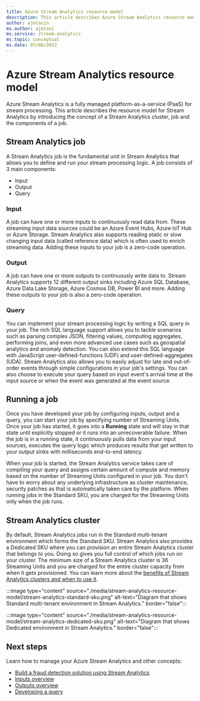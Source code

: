 ```yaml
---
title: Azure Stream Analytics resource model
description: This article describes Azure Stream Analytics resource model which includes the Azure Stream Analytics input, output, and query. 
author: ajetasin
ms.author: ajetasi
ms.service: stream-analytics
ms.topic: conceptual
ms.date: 07/08/2022
---
```


# Azure Stream Analytics resource model

Azure Stream Analytics is a fully managed platform-as-a-service (PaaS) for stream processing. This article describes the resource model for Stream Analytics by introducing the concept of a Stream Analytics cluster, job and the components of a job. 

## Stream Analytics job
A Stream Analytics job is the fundamental unit in Stream Analytics that allows you to define and run your stream processing logic. A job consists of 3 main components:
* Input
* Output
* Query

### Input
A job can have one or more inputs to continuously read data from. These streaming input data sources could be an Azure Event Hubs, Azure IoT Hub or Azure Storage. Stream Analytics also supports reading static or slow changing input data (called reference data) which is often used to enrich streaming data. Adding these inputs to your job is a zero-code operation.

### Output
A job can have one or more outputs to continuously write data to. Stream Analytics supports 12 different output sinks including Azure SQL Database, Azure Data Lake Storage, Azure Cosmos DB, Power BI and more. Adding these outputs to your job is also a zero-code operation.

### Query
You can implement your stream processing logic by writing a SQL query in your job. The rich SQL language support allows you to tackle scenarios such as parsing complex JSON, filtering values, computing aggregates, performing joins, and even more advanced use cases such as geospatial analytics and anomaly detection. You can also extend this SQL language with JavaScript user-defined-functions (UDF) and user-defined-aggregates (UDA). Stream Analytics also allows you to easily adjust for late and out-of-order events through simple configurations in your job's settings. You can also choose to execute your query based on input event's arrival time at the input source or when the event was generated at the event source.

## Running a job
Once you have developed your job by configuring inputs, output and a query, you can start your job by specifying number of Streaming Units. Once your job has started, it goes into a **Running** state and will stay in that state until explicitly stopped or it runs into an unrecoverable failure. When the job is in a running state, it continuously pulls data from your input sources, executes the query logic which produces results that get written to your output sinks with milliseconds end-to-end latency.

When your job is started, the Stream Analytics service takes care of compiling your query and assigns certain amount of compute and memory based on the number of Streaming Units configured in your job. You don't have to worry about any underlying infrastructure as cluster maintenance, security patches as that is automatically taken care by the platform. When running jobs in the Standard SKU, you are charged for the Streaming Units only when the job runs.

## Stream Analytics cluster
By default, Stream Analytics jobs run in the Standard multi-tenant environment which forms the Standard SKU. Stream Analytics also provides a Dedicated SKU where you can provision an entire Stream Analytics cluster that belongs to you. Doing so gives you full control of which jobs run on your cluster. The minimum size of a Stream Analytics cluster is 36 Streaming Units and you are charged for the entire cluster capacity from when it gets provisioned. You can learn more about the [benefits of Stream Analytics clusters and when to use it](cluster-overview.md).

:::image type="content" source="./media/stream-analytics-resource-model/stream-analytics-standard-sku.png" alt-text="Diagram that shows Standard multi-tenant environment in Stream Analytics." border="false":::

:::image type="content" source="./media/stream-analytics-resource-model/stream-analytics-dedicated-sku.png" alt-text="Diagram that shows Dedicated environment in Stream Analytics." border="false":::

## Next steps

Learn how to manage your Azure Stream Analytics and other concepts:

* [Build a fraud detection solution using Stream Analytics](stream-analytics-real-time-fraud-detection.md)
* [Inputs overview](stream-analytics-add-inputs.md)
* [Outputs overview](stream-analytics-define-outputs.md)
* [Developing a query](stream-analytics-test-query.md)
